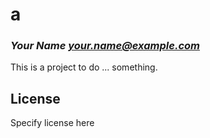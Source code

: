# a
### _Your Name <your.name@example.com>_

This is a project to do ... something.

## License

Specify license here

